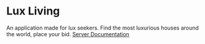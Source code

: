 # Lux Living
An application made for lux seekers. Find the most luxurious houses around the world, place your bid.
[Server Documentation](https://github.com/PetarPetrov01/LuxLiving/tree/main/server#readme)
